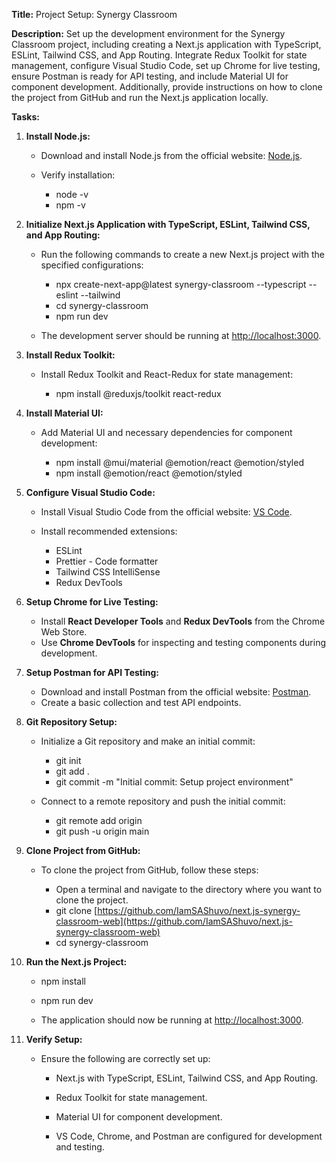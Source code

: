 **Title:** Project Setup: Synergy Classroom

**Description:** Set up the development environment for the Synergy Classroom project, including creating a Next.js application with TypeScript, ESLint, Tailwind CSS, and App Routing. Integrate Redux Toolkit for state management, configure Visual Studio Code, set up Chrome for live testing, ensure Postman is ready for API testing, and include Material UI for component development. Additionally, provide instructions on how to clone the project from GitHub and run the Next.js application locally.

**Tasks:**

1.  **Install Node.js:**

    - Download and install Node.js from the official website: [Node.js](https://nodejs.org/).
    - Verify installation:

      - node -v
      - npm -v

2.  **Initialize Next.js Application with TypeScript, ESLint, Tailwind CSS, and App Routing:**

    - Run the following commands to create a new Next.js project with the specified configurations:

      - npx create-next-app@latest synergy-classroom --typescript --eslint --tailwind
      - cd synergy-classroom
      - npm run dev

    - The development server should be running at [http://localhost:3000](http://localhost:3000).

3.  **Install Redux Toolkit:**

    - Install Redux Toolkit and React-Redux for state management:

      - npm install @reduxjs/toolkit react-redux

4.  **Install Material UI:**

    - Add Material UI and necessary dependencies for component development:

      - npm install @mui/material @emotion/react @emotion/styled
      - npm install @emotion/react @emotion/styled

5.  **Configure Visual Studio Code:**

    - Install Visual Studio Code from the official website: [VS Code](https://code.visualstudio.com/).
    - Install recommended extensions:

      - ESLint
      - Prettier - Code formatter
      - Tailwind CSS IntelliSense
      - Redux DevTools

6.  **Setup Chrome for Live Testing:**

    - Install **React Developer Tools** and **Redux DevTools** from the Chrome Web Store.
    - Use **Chrome DevTools** for inspecting and testing components during development.

7.  **Setup Postman for API Testing:**

    - Download and install Postman from the official website: [Postman](https://www.postman.com/).
    - Create a basic collection and test API endpoints.

8.  **Git Repository Setup:**

    - Initialize a Git repository and make an initial commit:

      - git init
      - git add .
      - git commit -m "Initial commit: Setup project environment"

    - Connect to a remote repository and push the initial commit:

      - git remote add origin
      - git push -u origin main

9.  **Clone Project from GitHub:**

    - To clone the project from GitHub, follow these steps:

      - Open a terminal and navigate to the directory where you want to clone the project.
      - git clone [https://github.com/IamSAShuvo/next.js-synergy-classroom-web](https://github.com/IamSAShuvo/next.js-synergy-classroom-web)
      - cd synergy-classroom

10. **Run the Next.js Project:**

    - npm install

    - npm run dev

    - The application should now be running at [http://localhost:3000](http://localhost:3000).

11. **Verify Setup:**

    - Ensure the following are correctly set up:

      - Next.js with TypeScript, ESLint, Tailwind CSS, and App Routing.

      - Redux Toolkit for state management.

      - Material UI for component development.

      - VS Code, Chrome, and Postman are configured for development and testing.
